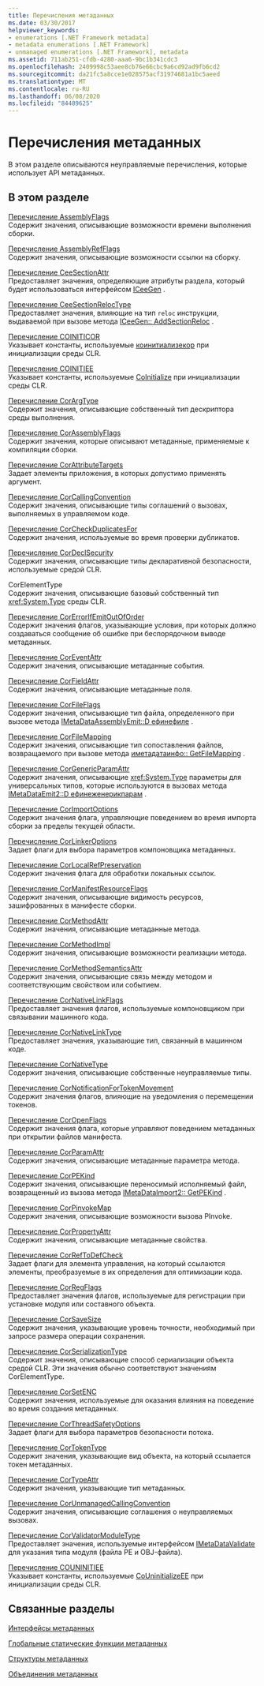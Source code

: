 ```yaml
---
title: Перечисления метаданных
ms.date: 03/30/2017
helpviewer_keywords:
- enumerations [.NET Framework metadata]
- metadata enumerations [.NET Framework]
- unmanaged enumerations [.NET Framework], metadata
ms.assetid: 711ab251-cfdb-4280-aaa6-9bc1b341cdc3
ms.openlocfilehash: 2409998c53aee8cb76e66cbc9a6cd92ad9fb6cd2
ms.sourcegitcommit: da21fc5a8cce1e028575acf31974681a1bc5aeed
ms.translationtype: MT
ms.contentlocale: ru-RU
ms.lasthandoff: 06/08/2020
ms.locfileid: "84489625"
---
```

# <a name="metadata-enumerations"></a>Перечисления метаданных
В этом разделе описываются неуправляемые перечисления, которые использует API метаданных.  
  
## <a name="in-this-section"></a>В этом разделе  
 [Перечисление AssemblyFlags](assemblyflags-enumeration.md)  
 Содержит значения, описывающие возможности времени выполнения сборки.  
  
 [Перечисление AssemblyRefFlags](assemblyrefflags-enumeration.md)  
 Содержит значения, описывающие возможности ссылки на сборку.  
  
 [Перечисление CeeSectionAttr](ceesectionattr-enumeration.md)  
 Предоставляет значения, определяющие атрибуты раздела, который будет использоваться интерфейсом [ICeeGen](iceegen-interface.md) .  
  
 [Перечисление CeeSectionRelocType](ceesectionreloctype-enumeration.md)  
 Предоставляет значения, влияющие на тип `reloc` инструкции, выдаваемой при вызове метода [ICeeGen:: AddSectionReloc](iceegen-addsectionreloc-method.md) .  
  
 [Перечисление COINITICOR](coiniticor-enumeration.md)  
 Указывает константы, используемые [коинитиализекор](../hosting/coinitializecor-function.md) при инициализации среды CLR.  
  
 [Перечисление COINITIEE](coinitiee-enumeration.md)  
 Указывает константы, используемые [CoInitialize](../hosting/coinitializeee-function.md) при инициализации среды CLR.  
  
 [Перечисление CorArgType](corargtype-enumeration.md)  
 Содержит значения, описывающие собственный тип дескриптора среды выполнения.  
  
 [Перечисление CorAssemblyFlags](corassemblyflags-enumeration.md)  
 Содержит значения, которые описывают метаданные, применяемые к компиляции сборки.  
  
 [Перечисление CorAttributeTargets](corattributetargets-enumeration.md)  
 Задает элементы приложения, в которых допустимо применять аргумент.  
  
 [Перечисление CorCallingConvention](corcallingconvention-enumeration.md)  
 Содержит значения, описывающие типы соглашений о вызовах, выполняемых в управляемом коде.  
  
 [Перечисление CorCheckDuplicatesFor](corcheckduplicatesfor-enumeration.md)  
 Содержит значения, используемые во время проверки дубликатов.  
  
 [Перечисление CorDeclSecurity](cordeclsecurity-enumeration.md)  
 Содержит значения, описывающие типы декларативной безопасности, используемые средой CLR.  
  
 CorElementType  
 Содержит значения, описывающие базовый собственный тип <xref:System.Type> среды CLR.  
  
 [Перечисление CorErrorIfEmitOutOfOrder](corerrorifemitoutoforder-enumeration.md)  
 Содержит значения флагов, указывающие условия, при которых должно создаваться сообщение об ошибке при беспорядочном выводе метаданных.  
  
 [Перечисление CorEventAttr](coreventattr-enumeration.md)  
 Содержит значения, описывающие метаданные события.  
  
 [Перечисление CorFieldAttr](corfieldattr-enumeration.md)  
 Содержит значения, описывающие метаданные поля.  
  
 [Перечисление CorFileFlags](corfileflags-enumeration.md)  
 Содержит значения, описывающие тип файла, определенного при вызове метода [IMetaDataAssemblyEmit::D ефинефиле](imetadataassemblyemit-definefile-method.md) .  
  
 [Перечисление CorFileMapping](corfilemapping-enumeration.md)  
 Содержит значения, описывающие тип сопоставления файлов, возвращаемого при вызове метода [иметадатаинфо:: GetFileMapping](imetadatainfo-getfilemapping-method.md) .  
  
 [Перечисление CorGenericParamAttr](corgenericparamattr-enumeration.md)  
 Содержит значения, описывающие <xref:System.Type> параметры для универсальных типов, которые используются в вызовах метода [IMetaDataEmit2::D ефинеженерикпарам](imetadataemit2-definegenericparam-method.md) .  
  
 [Перечисление CorImportOptions](corimportoptions-enumeration.md)  
 Содержит значения флага, управляющие поведением во время импорта сборки за пределы текущей области.  
  
 [Перечисление CorLinkerOptions](corlinkeroptions-enumeration.md)  
 Задает флаги для выбора параметров компоновщика метаданных.  
  
 [Перечисление CorLocalRefPreservation](corlocalrefpreservation-enumeration.md)  
 Содержит значения флага для обработки локальных ссылок.  
  
 [Перечисление CorManifestResourceFlags](cormanifestresourceflags-enumeration.md)  
 Содержит значения, описывающие видимость ресурсов, зашифрованных в манифесте сборки.  
  
 [Перечисление CorMethodAttr](cormethodattr-enumeration.md)  
 Содержит значения, описывающие метаданные метода.  
  
 [Перечисление CorMethodImpl](cormethodimpl-enumeration.md)  
 Содержит значения, описывающие возможности реализации метода.  
  
 [Перечисление CorMethodSemanticsAttr](cormethodsemanticsattr-enumeration.md)  
 Содержит значения, описывающие связь между методом и соответствующим свойством или событием.  
  
 [Перечисление CorNativeLinkFlags](cornativelinkflags-enumeration.md)  
 Предоставляет значения флагов, используемые компоновщиком при связывании машинного кода.  
  
 [Перечисление CorNativeLinkType](cornativelinktype-enumeration.md)  
 Предоставляет значения, указывающие тип, связанный в машинном коде.  
  
 [Перечисление CorNativeType](cornativetype-enumeration.md)  
 Содержит значения, описывающие собственные неуправляемые типы.  
  
 [Перечисление CorNotificationForTokenMovement](cornotificationfortokenmovement-enumeration.md)  
 Содержит значения флагов, влияющие на уведомления о перемещении токенов.  
  
 [Перечисление CorOpenFlags](coropenflags-enumeration.md)  
 Содержит значения флага, которые управляют поведением метаданных при открытии файлов манифеста.  
  
 [Перечисление CorParamAttr](corparamattr-enumeration.md)  
 Содержит значения, описывающие метаданные параметра метода.  
  
 [Перечисление CorPEKind](corpekind-enumeration.md)  
 Содержит значения, описывающие переносимый исполняемый файл, возвращенный из вызова метода [IMetaDataImport2:: GetPEKind](imetadataimport2-getpekind-method.md) .  
  
 [Перечисление CorPinvokeMap](corpinvokemap-enumeration.md)  
 Содержит значения, описывающие возможности вызова PInvoke.  
  
 [Перечисление CorPropertyAttr](corpropertyattr-enumeration.md)  
 Содержит значения, описывающие метаданные свойства.  
  
 [Перечисление CorRefToDefCheck](correftodefcheck-enumeration.md)  
 Задает флаги для элемента управления, на который ссылаются элементы, преобразуемые в их определения для оптимизации кода.  
  
 [Перечисление CorRegFlags](corregflags-enumeration.md)  
 Предоставляет значения флагов, используемые для регистрации при установке модуля или составного объекта.  
  
 [Перечисление CorSaveSize](corsavesize-enumeration.md)  
 Содержит значения, указывающие уровень точности, необходимый при запросе размера операции сохранения.  
  
 [Перечисление CorSerializationType](corserializationtype-enumeration.md)  
 Содержит значения, описывающие способ сериализации объекта средой CLR. Эти значения обычно соответствуют значениям CorElementType.  
  
 [Перечисление CorSetENC](corsetenc-enumeration.md)  
 Содержит значения, используемые для оказания влияния на поведение во время создания метаданных.  
  
 [Перечисление CorThreadSafetyOptions](corthreadsafetyoptions-enumeration.md)  
 Задает флаги для выбора параметров безопасности потока.  
  
 [Перечисление CorTokenType](cortokentype-enumeration.md)  
 Содержит значения, указывающие вид объекта, на который ссылается токен метаданных.  
  
 [Перечисление CorTypeAttr](cortypeattr-enumeration.md)  
 Содержит значения, указывающие тип метаданных.  
  
 [Перечисление CorUnmanagedCallingConvention](corunmanagedcallingconvention-enumeration.md)  
 Содержит значения, описывающие соглашения о неуправляемых вызовах.  
  
 [Перечисление CorValidatorModuleType](corvalidatormoduletype-enumeration.md)  
 Предоставляет значения, используемые интерфейсом [IMetaDataValidate](imetadatavalidate-interface.md) для указания типа модуля (файла PE и OBJ-файла).  
  
 [Перечисление COUNINITIEE](couninitiee-enumeration.md)  
 Указывает константы, используемые [CoUninitializeEE](../hosting/couninitializeee-function.md) при инициализации среды CLR.  
  
## <a name="related-sections"></a>Связанные разделы  
 [Интерфейсы метаданных](metadata-interfaces.md)  
  
 [Глобальные статические функции метаданных](metadata-global-static-functions.md)  
  
 [Структуры метаданных](metadata-structures.md)  
  
 [Объединения метаданных](metadata-unions.md)
